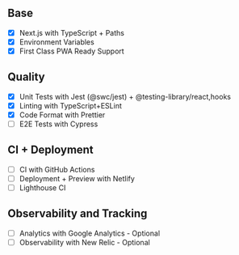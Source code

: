 ## Base

- [x] Next.js with TypeScript + Paths
- [x] Environment Variables
- [x] First Class PWA Ready Support

## Quality

- [x] Unit Tests with Jest (@swc/jest) + @testing-library/react,hooks
- [x] Linting with TypeScript+ESLint
- [x] Code Format with Prettier
- [ ] E2E Tests with Cypress

## CI + Deployment

- [ ] CI with GitHub Actions
- [ ] Deployment + Preview with Netlify
- [ ] Lighthouse CI

## Observability and Tracking

- [ ] Analytics with Google Analytics - Optional
- [ ] Observability with New Relic - Optional
